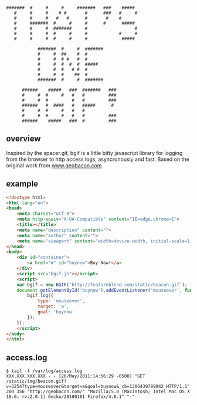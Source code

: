     #######  #     #     #     #######   ###    #####   
       #     #     #    # #       #      ###   #     #  
       #     #     #   #   #      #       #    #        
       #     #######  #     #     #      #      #####   
       #     #     #  #######     #                  #  
       #     #     #  #     #     #            #     #  
       #     #     #  #     #     #             #####   

                #######  #     #  #######  
                #     #  ##    #  #        
                #     #  # #   #  #        
                #     #  #  #  #  #####    
                #     #  #   # #  #        
                #     #  #    ##  #        
                #######  #     #  #######  

          ######    #####   ###  #######   ###   
          #     #  #     #   #   #         ###   
          #     #  #         #   #         ###   
          ######   #  ####   #   #####      #    
          #     #  #     #   #   #               
          #     #  #     #   #   #         ###   
          ######    #####   ###  #         ###   

overview
--------
Inspired by the spacer.gif, bgif is a little bitty javascript library for logging from the browser to http access logs, asyncronously and fast. Based on the original work from www.geobacon.com

example
-------
``` html
<!doctype html>
<html lang="en">
<head>
    <meta charset="utf-8">
    <meta http-equiv="X-UA-Compatible" content="IE=edge,chrome=1">
    <title></title>
    <meta name="description" content="">
    <meta name="author" content="">
    <meta name="viewport" content="width=device-width, initial-scale=1.0">
</head>
<body>
    <div id="container">
        <a href="#" id="buynow">Buy Now!</a>
    </div>
    <script src="bgif.js"></script>
    <script>
    var bgif = new BGIF('http://featureblend.com/static/beacon.gif');
    document.getElementById('buynow').addEventListener('mouseover', function(){
        bgif.log({
            type: 'mouseover',
            target: 'a',
            goal: 'buynow'
        });
    });
    </script>
</body>
</html>
```

access.log
----------
    $ tail -f /var/log/access.log
    XXX.XXX.XXX.XXX - - [26/May/2011:14:56:29 -0500] "GET /static/img/beacon.gif?v=32547type=mouseover&target=a&goal=buynow&_cb=1306439789042 HTTP/1.1" 200 356 "http://geobacon.com/" "Mozilla/5.0 (Macintosh; Intel Mac OS X 10.6; rv:2.0.1) Gecko/20100101 Firefox/4.0.1" "-"



